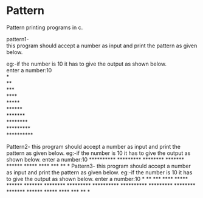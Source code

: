 <html>
  
 <h1>Pattern</h1>
<body>
<p>Pattern printing programs in c.</p>
<p>pattern1-<br>
this program should accept a number as input and print the pattern as given below.</p>
<p>eg:-if the number is 10 it has to give the output as shown below.<br>
enter a number:10<br>
*<br>
**<br>
***<br>
****<br>
*****<br>
******<br>
*******<br>
********<br>
*********<br>
**********<br>

</p>
Pattern2-
this program should accept a number as input and print the pattern as given below.
eg:-if the number is 10 it has to give the output as shown below.
enter a number:10
**********
*********
********
*******
******
*****
****
***
**
*
Pattern3-
this program should accept a number as input and print the pattern as given below.
eg:-if the number is 10 it has to give the output as shown below.
enter a number:10
*
**
***
****
*****
******
*******
********
*********
**********
**********
*********
********
*******
******
*****
****
***
**
*

</body>
</html>
